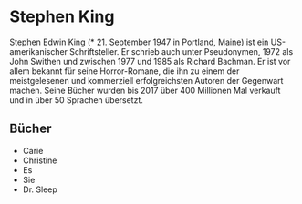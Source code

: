 # Stephen King
Stephen Edwin King (* 21. September 1947 in Portland, Maine) ist ein US-amerikanischer Schriftsteller. Er schrieb auch unter Pseudonymen, 1972 als John Swithen und zwischen 1977 und 1985 als Richard Bachman. Er ist vor allem bekannt für seine Horror-Romane, die ihn zu einem der meistgelesenen und kommerziell erfolgreichsten Autoren der Gegenwart machen. Seine Bücher wurden bis 2017 über 400 Millionen Mal verkauft und in über 50 Sprachen übersetzt.
## Bücher
* Carie
* Christine
* Es
* Sie
* Dr. Sleep